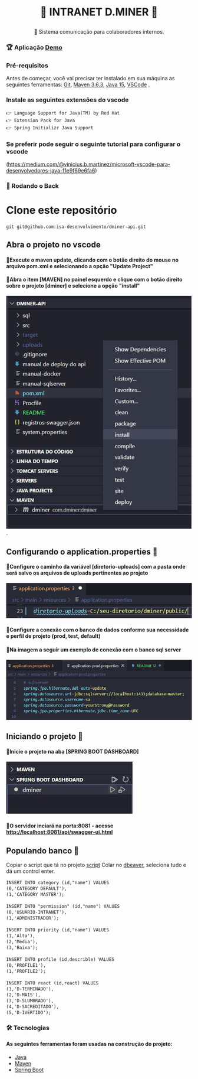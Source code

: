 <h1 align="center">

👾 INTRANET D.MINER 👾

</h1>
<p align="center">🚀  Sistema comunicação para colaboradores internos. 
</p>

### 🏆 Aplicação [Demo](https://dminer.herokuapp.com/)

### Pré-requisitos
Antes de começar, você vai precisar ter instalado em sua máquina as seguintes ferramentas:
[Git](https://git-scm.com/), 
[Maven 3.6.3](http://charlesmms.azurewebsites.net/2017/09/04/instalando-maven-no-windows-10/), 
[Java 15](https://mauriciogeneroso.medium.com/configurando-java-4-como-configurar-as-vari%C3%A1veis-java-home-path-e-classpath-no-windows-46040950638f),
[VSCode](https://code.visualstudio.com/) .

### Instale as seguintes extensões do vscode
    👉 Language Support for Java(TM) by Red Hat
    👉 Extension Pack for Java
    👉 Spring Initializr Java Support

### Se preferir pode seguir o seguinte tutorial para configurar o vscode
(https://medium.com/@vinicius.b.martinez/microsoft-vscode-para-desenvolvedores-java-f1e9f69e6fa6)


### 🎲 Rodando o Back

# Clone este repositório
```
git git@github.com:isa-desenvolvimento/dminer-api.git
```

## Abra o projeto no vscode
#### 💠Execute o maven update, clicando com o botão direito do mouse no arquivo pom.xml e selecionando a opção "Update Project"
#### 💠Abra o item [MAVEN] no painel esquerdo e clique com o botão direito sobre o projeto [dminer] e selecione a opção "install"
![alt text](/resources-readme/maven.jpg) .

## Configurando o application.properties 📂

#### 💠Configure o caminho da variável [diretorio-uploads] com a pasta onde será salvo os arquivos de uploads pertinentes ao projeto
![alt text](/resources-readme/diretorio.jpg)

#### 💠Configure a conexão com o banco de dados conforme sua necessidade e perfil de projeto (prod, test, default)
#### 💠Na imagem a seguir um exemplo de conexão com o banco sql server
![alt text](/resources-readme/banco.jpg)


## Iniciando o projeto 🚀

#### 💠Inicie o projeto na aba [SPRING BOOT DASHBOARD]
![alt text](/resources-readme/spring-start.jpg)

#### 💠O servidor inciará na porta:8081 - acesse <http://localhost:8081/api/swagger-ui.html>

## Populando banco 🚀

Copiar o script que tá no projeto [script](https://github.com/dminer-git/intranet_backend/blob/main/sql/script-iniciar-projeto.sql)
Colar no [dbeaver](https://dbeaver.io/download/), seleciona tudo e dá um control enter.

```   
INSERT INTO category (id,"name") VALUES
(0,'CATEGORY DEFAULT'),
(1,'CATEGORY MASTER');

INSERT INTO "permission" (id,"name") VALUES
(0,'USUÁRIO-INTRANET'),
(1,'ADMINISTRADOR');

INSERT INTO priority (id,"name") VALUES
(1,'Alta'),
(2,'Média'),
(3,'Baixa');

INSERT INTO profile (id,describle) VALUES
(0,'PROFILE1'),
(1,'PROFILE2');

INSERT INTO react (id,react) VALUES
(1,'D-TERMINADO'),
(2,'D-MAIS'),
(3,'D-SLUMBRADO'),
(4,'D-SACREDITADO'),
(5,'D-IVERTIDO');
```


### 🛠 Tecnologias

#### As seguintes ferramentas foram usadas na construção do projeto:

- [Java](https://www.oracle.com/java/technologies/javase/jdk15-archive-downloads.html)
- [Maven](https://maven.apache.org/docs/3.6.3/release-notes.html) 
- [Spring Boot](https://spring.io/projects/spring-boot)
